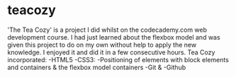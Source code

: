 # teacozy
'The Tea Cozy' is a project I did whilst on the codecademy.com web development course. I had just learned about the flexbox model and was given this project to do on my own without help to apply the new knowledge. I enjoyed it and did it in a few consecutive hours. 
Tea Cozy incorporated:
-HTML5
-CSS3:
 -Positioning of elements with block elements and containers & the flexbox model containers
 -Git &
 -Github
 
